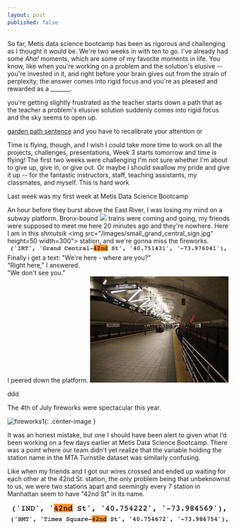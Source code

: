 ```yaml
---
layout: post
published: false
---
```


So far, Metis data science bootcamp has been as rigorous and challenging as I thought it would be. We're two weeks in with ten to go. I've already had some <i>Aha!</i> moments, which are some of my favorite moments in life. You know, like when you're working on a problem and the solution's elusive -- you're invested in it, and right before your brain gives out from the strain of perplexity, the answer  comes into rigid focus and you're as pleased and rewarded as a _______.  




you're getting slightly frustrated as the teacher starts down a path that  as the teacher  a problem's elusive solution suddenly comes into rigid focus and the sky seems to open up.

[garden path sentence](https://en.wikipedia.org/wiki/Garden_path_sentence) and you have to recalibrate your attention or 

Time is flying, though, and I wish I could take more time to work on all the projects, challenges, presentations,  Week 3 starts tomorrow and time is flying! The first two weeks were challenging
I'm not sure whether I'm about to give up, give in, or give out. 
Or maybe I should swallow my pride and give it <it>up</i> -- for the fantastic instructors, staff, teaching assistants, my classmates, and myself. This is hard work 





<style type="text/css">
.center-text
{
  text-align: center;
}
</style>

Last week was my first week at Metis Data Science Bootcamp 


An hour before they burst above the East River, I was losing my mind on a subway platform. Bronx-bound ![]("/images/NYCS-bull-trans-7.svg.png")  trains were coming and going, my friends were supposed to meet me here 20 minutes ago and they're nowhere. Here I am in this <i>shmutsik</i> <img src="/images/small_grand_central_sign.jpg" height=50 width=300"> station, and we're gonna miss the fireworks. 
![](/images/gc42_in_data.png)
Finally i get a text:
"We're here - where are you?"  
"Right here," I answered.  
"We don't see you."  
I peered down the platform. <img src="/images/Grand_Central_Flushing_station.jpg">

ddd

<span class="center-text">The 4th of July fireworks were spectacular this year.</span>
 
![fireworks1](/images/fireworks.png){: .center-image }


It was an honest mistake, but one I should have been alert to given what I’d been working on a few days earlier at Metis Data Science Bootcamp. There was a point where our team didn’t yet realize that the variable holding the station name in the MTA Turnstile dataset was similarly confusing.

Like when my friends and I got our wires crossed and ended up waiting for each other at the 42nd St. station, the only problem being that unbeknownst to us, we were two stations apart and seemingly every 7 station in Manhattan seem to have "42nd St" in its name.

![](/images/ind_42nd_in_data.png)
![](/images/times_sq_in_data.png)
